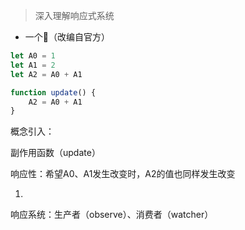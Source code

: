 > 深入理解响应式系统

- 一个🌰（改编自官方）

```js
let A0 = 1
let A1 = 2
let A2 = A0 + A1

function update() {
    A2 = A0 + A1
}
```

概念引入：

副作用函数（update）

响应性：希望A0、A1发生改变时，A2的值也同样发生改变

1. 

响应系统：生产者（observe）、消费者（watcher）
